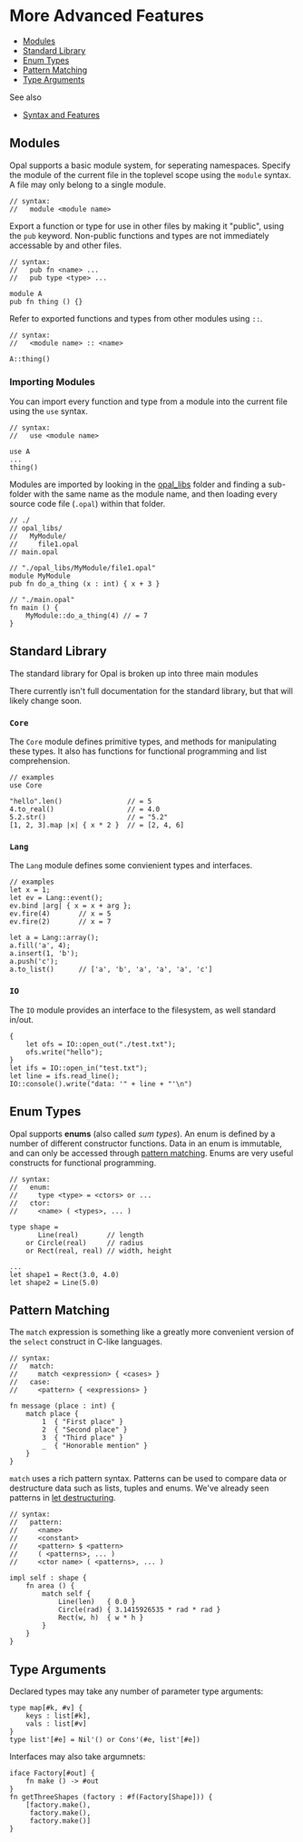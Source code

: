 More Advanced Features
======================

* [Modules](#modules)
* [Standard Library](#standard-library)
* [Enum Types](#enum-types)
* [Pattern Matching](#pattern-matching)
* [Type Arguments](#type-arguments)

See also

* [Syntax and Features](Syntax.md)

## Modules ##

Opal supports a basic module system, for seperating namespaces.
Specify the module of the current file in the toplevel scope using the `module` syntax.
A file may only belong to a single module.

    // syntax:
    //   module <module name>

Export a function or type for use in other files by making it "public", using the `pub` keyword.
Non-public functions and types are not immediately accessable by and other files.

    // syntax:
    //   pub fn <name> ...
    //   pub type <type> ...

    module A
    pub fn thing () {}

Refer to exported functions and types from other modules using `::`.

    // syntax:
    //   <module name> :: <name>

    A::thing()

### Importing Modules ###

You can import every function and type from a module into the current file
using the `use` syntax.

    // syntax:
    //   use <module name>

    use A
    ...
    thing()

Modules are imported by looking in the [opal_libs](opal_libs) folder and finding
a sub-folder with the same name as the module name, and then loading every source
code file (`.opal`) within that folder.

    // ./
    // opal_libs/
    //   MyModule/
    //     file1.opal
    // main.opal

    // "./opal_libs/MyModule/file1.opal"
    module MyModule
    pub fn do_a_thing (x : int) { x + 3 }

    // "./main.opal"
    fn main () {
        MyModule::do_a_thing(4) // = 7
    }

## Standard Library ##

The standard library for Opal is broken up into three main modules

There currently isn't full documentation for the standard library, but that
will likely change soon.

### `Core` ###

The `Core` module defines primitive types, and methods for manipulating these types.
It also has functions for functional programming and list comprehension.

    // examples
    use Core

    "hello".len()                // = 5
    4.to_real()                  // = 4.0
    5.2.str()                    // = "5.2"
    [1, 2, 3].map |x| { x * 2 }  // = [2, 4, 6]

### `Lang` ###

The `Lang` module defines some convienient types and interfaces.

    // examples
    let x = 1;
    let ev = Lang::event();
    ev.bind |arg| { x = x + arg };
    ev.fire(4)       // x = 5
    ev.fire(2)       // x = 7

    let a = Lang::array();
    a.fill('a', 4);
    a.insert(1, 'b');
    a.push('c');
    a.to_list()      // ['a', 'b', 'a', 'a', 'a', 'c']

### `IO` ###

The `IO` module provides an interface to the filesystem, as well standard in/out.

    {
        let ofs = IO::open_out("./test.txt");
        ofs.write("hello");
    }
    let ifs = IO::open_in("test.txt");
    let line = ifs.read_line();
    IO::console().write("data: '" + line + "'\n")

## Enum Types ##

Opal supports **enums** (also called *sum types*).
An enum is defined by a number of different constructor functions. Data in
an enum is immutable, and can only be accessed through [pattern matching](#pattern-matching).
Enums are very useful constructs for functional programming.

    // syntax:
    //   enum:
    //     type <type> = <ctors> or ...
    //   ctor:
    //     <name> ( <types>, ... )

    type shape =
           Line(real)       // length
        or Circle(real)     // radius
        or Rect(real, real) // width, height

    ...
    let shape1 = Rect(3.0, 4.0)
    let shape2 = Line(5.0)

## Pattern Matching ##

The `match` expression is something like a greatly more convenient version of
the `select` construct in C-like languages.

    // syntax:
    //   match:
    //     match <expression> { <cases> }
    //   case:
    //     <pattern> { <expressions> }

    fn message (place : int) {
        match place {
            1  { "First place" }
            2  { "Second place" }
            3  { "Third place" }
            _  { "Honorable mention" }
        }
    }

`match` uses a rich pattern syntax. Patterns can be used to compare data
or destructure data such as lists, tuples and enums.
We've already seen patterns in [let destructuring](Syntax.md#variables).

    // syntax:
    //   pattern:
    //     <name>
    //     <constant>
    //     <pattern> $ <pattern>
    //     ( <patterns>, ... )
    //     <ctor name> ( <patterns>, ... )

    impl self : shape {
        fn area () {
            match self {
                Line(len)   { 0.0 }
                Circle(rad) { 3.1415926535 * rad * rad }
                Rect(w, h)  { w * h }
            }
        }
    }

## Type Arguments ##

Declared types may take any number of parameter type arguments:

    type map[#k, #v] {
        keys : list[#k],
        vals : list[#v]
    }
    type list'[#e] = Nil'() or Cons'(#e, list'[#e])

Interfaces may also take argumnets:

    iface Factory[#out] {
        fn make () -> #out
    }
    fn getThreeShapes (factory : #f(Factory[Shape])) {
        [factory.make(),
         factory.make(),
         factory.make()]
    }
